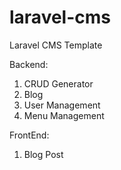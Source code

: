 # laravel-cms
Laravel CMS Template

Backend:
1. CRUD Generator
2. Blog
3. User Management
4. Menu Management

FrontEnd:
1. Blog Post
